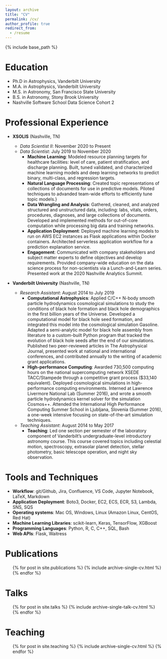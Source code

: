 ```yaml
---
layout: archive
title: "CV"
permalink: /cv/
author_profile: true
redirect_from:
  - /resume
---
```


{% include base_path %}

Education
======
* Ph.D in Astrophysics, Vanderbilt University
* M.A. in Astrophysics, Vanderbilt University
* M.S. in Astronomy, San Francisco State University
* B.S. in Astronomy, Stony Brook University
* Nashville Software School Data Science Cohort 2

Professional Experience
======
* **XSOLIS** (Nashville, TN)
  * *Data Scientist II*: November 2020 to Present
  * *Data Scientist*: July 2019 to November 2020
    * **Machine Learning**: Modeled resource planning targets for healthcare facilities: level of care, patient stratification, and discharge planning.  Built, tuned validated, and characterized machine learning models and deep learning networks to predict binary, multi-class, and regression targets.
    * **Natural Language Processing**: Created topic representations of collections of documents for use in predictive models.  Piloted techniques to advanded team-wide efforts to efficiently tune topic models.}
    * **Data Wrangling and Analysis**: Gathered, cleaned, and analyzed structured and unstructured data, including: labs, vitals, orders, procedures, diagnoses, and large collections of documents.  Developed and implemented methods for out-of-core computation while processing big data and training networks.
    * **Application Deployment**: Deployed machine learning models to run on AWS EC2 instances as Flask applications within Docker containers.  Architected serverless application workflow for a prediction explanation service.
    * **Engagement**: Communicated with company stakeholders and subject matter experts to define objectives and develop requirements.  Provided company-wide education on the data science process for non-scientists via a Lunch-and-Learn series.  Presented work at the 2020 Nashville Analytics Summit.

* **Vanderbilt University** (Nashville, TN)
  * *Research Assistant*: August 2014 to July 2019
    * **Computational Astrophysics**: Applied C/C++ N-body smooth particle hydrodynamics cosmological simulations to study the conditions of black hole formation and black hole demographics in the first billion years of the Universe.  Developed a computational model for black hole seed formation, and integrated this model into the cosmological simulation Gasoline.  Adapted a semi-analytic model for black hole assembly from literature to a custom-built Python program that tracked the evolution of black hole seeds after the end of our simulations.  Published two peer-reviewed articles in The Astrophysical Journal, presented work at national and international conferences, and contributed annually to the writing of academic grant applications.
    * **High-performance Computing**: Awarded 730,500 computing hours on the national supercomputing network XSEDE TACC/Stampede through a competitive grant process (\$33,140 equivalent).  Deployed cosmological simulations in high-performance computing environments.  Interned at Lawrence Livermore National Lab (Summer 2016), and wrote a smooth particle hydrodynamics kernel solver for the simulation Cosmos++.  Attended the International High Performance Computing Summer School in Ljubljana, Slovenia (Summer 2016), a one-week intensive focusing on state-of-the-art simulation techniques.
  * *Teaching Assistant*: August 2014 to May 2017
    * **Teaching**: Led one section per semester of the laboratory component of Vanderbilt’s undergraduate-level introductory astronomy course.  This course covered topics including celestial motion, spectroscopy, extrasolar planet detection, stellar photometry, basic telescope operation, and night sky observation.
  
Tools and Techniques
======
* __Workflow__: git/Github, Jira, Confluence, VS Code, Jupyter Notebook, LaTeX, Markdown
* __Application Deployment__: Boto3, Docker, EC2, ECS, ECR, S3, Lambda, SNS, SQS
* __Operating systems__: Mac OS, Windows, Linux (Amazon Linux, CentOS, Red Hat)
* __Machine Learning Libraries__: scikit-learn, Keras, TensorFlow, XGBoost
* __Programming Languages__: Python, R, C, C++, SQL, Bash
* __Web APIs__: Flask, Waitress

Publications
======
  <ul>{% for post in site.publications %}
    {% include archive-single-cv.html %}
  {% endfor %}</ul>
  
Talks
======
  <ul>{% for post in site.talks %}
    {% include archive-single-talk-cv.html %}
  {% endfor %}</ul>
  
Teaching
======
  <ul>{% for post in site.teaching %}
    {% include archive-single-cv.html %}
  {% endfor %}</ul>